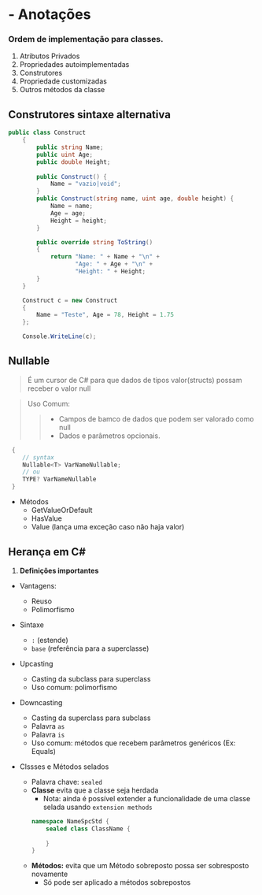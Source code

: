 # - Anotações

### Ordem de implementação para classes.

1. Atributos Privados
1. Propriedades autoimplementadas
1. Construtores
1. Propriedade customizadas
1. Outros métodos da classe

## Construtores sintaxe alternativa

```c#
public class Construct
    {
        public string Name;
        public uint Age;
        public double Height;
    
        public Construct() {
            Name = "vazio|void";
        }
        public Construct(string name, uint age, double height) {
            Name = name;
            Age = age;
            Height = height;
        }

        public override string ToString()
        {
            return "Name: " + Name + "\n" +
                   "Age: " + Age + "\n" +
                   "Height: " + Height;
        }
    }
```
```c#
    Construct c = new Construct
    {
        Name = "Teste", Age = 78, Height = 1.75
    };

    Console.WriteLine(c);
```

## Nullable
> É um cursor de C# para que dados de tipos valor(structs) possam
receber o valor null

> Uso Comum:
>> - Campos de bamco de dados que podem ser valorado como null
>> - Dados e parâmetros opcionais.
```c#
 {
    // syntax
    Nullable<T> VarNameNullable;
    // ou
    TYPE? VarNameNullable
 }
```
- Métodos
  - GetValueOrDefault
  - HasValue
  - Value (lança uma exceção caso não haja valor)

## Herança em C#

1. **Definições importantes**

- Vantagens:
    - Reuso
    - Polimorfismo
    
- Sintaxe
    - `:` (estende)
    - `base` (referência para a superclasse)
    
- Upcasting
  - Casting da subclass para superclass
  - Uso comum: polimorfismo
  
- Downcasting
  - Casting da superclass para subclass
  - Palavra `as`
  - Palavra `is`
  - Uso comum: métodos que recebem parâmetros genéricos (Ex: Equals)
  
- Clssses e Métodos selados
  - Palavra chave: `sealed`
  - **Classe** evita que a classe seja herdada
    - Nota: ainda é possível extender a funcionalidade de uma classe selada usando `extension methods`
    ```c#
    namespace NameSpcStd {
        sealed class ClassName {
        
        } 
    }
    ```
  - **Métodos:** evita que um Método sobreposto possa ser sobresposto novamente
    - Só pode ser aplicado a métodos sobrepostos
  
